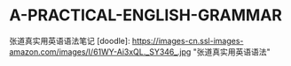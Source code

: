 # A-PRACTICAL-ENGLISH-GRAMMAR
张道真实用英语语法笔记
[doodle]: https://images-cn.ssl-images-amazon.com/images/I/61WY-Ai3xQL._SY346_.jpg "张道真实用英语语法"
